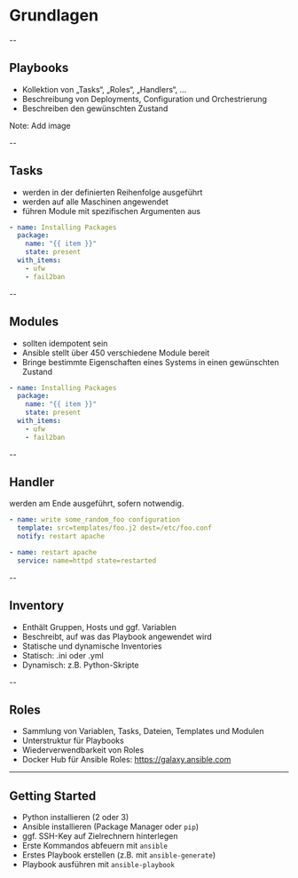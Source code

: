 # Grundlagen

--

## Playbooks
* Kollektion von „Tasks“, „Roles“, „Handlers“, …
* Beschreibung von Deployments, Configuration und Orchestrierung
* Beschreiben den gewünschten Zustand

Note: Add image

--

## Tasks
* werden in der definierten Reihenfolge ausgeführt
* werden auf alle Maschinen angewendet
* führen Module mit spezifischen Argumenten aus

```yaml
- name: Installing Packages
  package:
    name: "{{ item }}"
    state: present
  with_items:
    - ufw
    - fail2ban
```

--

## Modules
* sollten idempotent sein
* Ansible stellt über 450 verschiedene Module bereit
* Bringe bestimmte Eigenschaften eines Systems in einen gewünschten Zustand

```yaml
- name: Installing Packages
  package:
    name: "{{ item }}"
    state: present
  with_items:
    - ufw
    - fail2ban
```

--

## Handler
werden am Ende ausgeführt, sofern notwendig.

```yaml
- name: write some_random_foo configuration
  template: src=templates/foo.j2 dest=/etc/foo.conf
  notify: restart apache
``` 
<!-- .element: class="fragment" -->

```yaml
- name: restart apache
  service: name=httpd state=restarted
``` 
<!-- .element: class="fragment" -->

--

## Inventory

* Enthält Gruppen, Hosts und ggf. Variablen
* Beschreibt, auf was das Playbook angewendet wird
* Statische und dynamische Inventories
* Statisch: .ini oder .yml
* Dynamisch: z.B. Python-Skripte

--

## Roles

* Sammlung von Variablen, Tasks, Dateien, Templates und Modulen
* Unterstruktur für Playbooks
* Wiederverwendbarkeit von Roles
* Docker Hub für Ansible Roles: https://galaxy.ansible.com

---

## Getting Started

* Python installieren (2 oder 3)
* Ansible installieren (Package Manager oder `pip`)
* ggf. SSH-Key auf Zielrechnern hinterlegen
* Erste Kommandos abfeuern mit `ansible`
* Erstes Playbook erstellen (z.B. mit `ansible-generate`)
* Playbook ausführen mit `ansible-playbook`